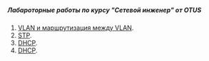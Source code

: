 ##### Лабароторные работы по курсу "Сетевой инженер" от OTUS

1. [VLAN и маршрутизация между VLAN](lab01/).
2. [STP](lab02/).
3. [DHCP](lab03/).
4. [DHCP](lab04/).